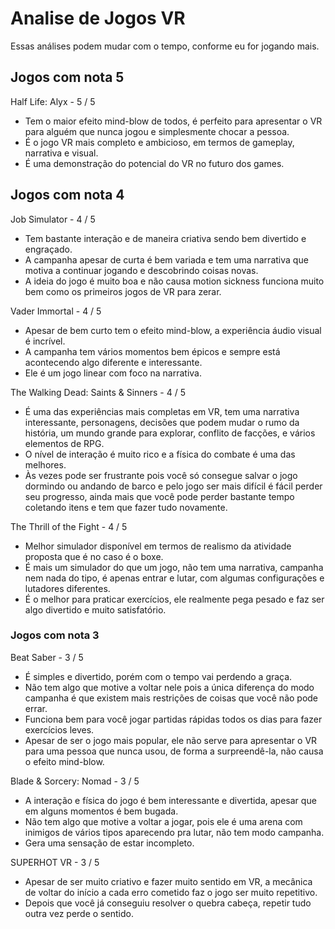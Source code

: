 # Analise de Jogos VR

Essas análises podem mudar com o tempo, conforme eu for jogando mais.

## Jogos com nota 5

Half Life: Alyx - 5 / 5

- Tem o maior efeito mind-blow de todos, é perfeito para apresentar o VR para alguém que nunca jogou e simplesmente chocar a pessoa.
- É o jogo VR mais completo e ambicioso, em termos de gameplay, narrativa e visual.
- É uma demonstração do potencial do VR no futuro dos games.

## Jogos com nota 4

Job Simulator - 4 / 5

- Tem bastante interação e de maneira criativa sendo bem divertido e engraçado.
- A campanha apesar de curta é bem variada e tem uma narrativa que motiva a continuar jogando e descobrindo coisas novas.
- A ideia do jogo é muito boa e não causa motion sickness funciona muito bem como os primeiros jogos de VR para zerar.

Vader Immortal - 4 / 5

- Apesar de bem curto tem o efeito mind-blow, a experiência áudio visual é incrível.
- A campanha tem vários momentos bem épicos e sempre está acontecendo algo diferente e interessante.
- Ele é um jogo linear com foco na narrativa. 

The Walking Dead: Saints & Sinners - 4 / 5

- É uma das experiências mais completas em VR, tem uma narrativa interessante, personagens, decisões que podem mudar o rumo da história, um mundo grande para explorar, conflito de facções, e vários elementos de RPG.
- O nível de interação é muito rico e a física do combate é uma das melhores.
- Às vezes pode ser frustrante pois você só consegue salvar o jogo dormindo ou andando de barco e pelo jogo ser mais difícil é fácil perder seu progresso, ainda mais que você pode perder bastante tempo coletando itens e tem que fazer tudo novamente.

The Thrill of the Fight - 4 / 5 

- Melhor simulador disponível em termos de realismo da atividade proposta que é no caso é o boxe.
- É mais um simulador do que um jogo, não tem uma narrativa, campanha nem nada do tipo, é apenas entrar e lutar, com 
algumas configurações e lutadores diferentes.
- É o melhor para praticar exercícios, ele realmente pega pesado e faz ser algo divertido e muito satisfatório.

### Jogos com nota 3

Beat Saber - 3 / 5

- É simples e divertido, porém com o tempo vai perdendo a graça.
- Não tem algo que motive a voltar nele pois a única diferença do modo campanha é que existem mais restrições de coisas que você não pode errar.
- Funciona bem para você jogar partidas rápidas todos os dias para fazer exercícios leves.
- Apesar de ser o jogo mais popular, ele não serve para apresentar o VR para uma pessoa que nunca usou, de forma a surpreendê-la, não causa o efeito mind-blow.

Blade & Sorcery: Nomad - 3 / 5

- A interação e física do jogo é bem interessante e divertida, apesar que em alguns momentos é bem bugada.
- Não tem algo que motive a voltar a jogar, pois ele é uma arena com inimigos de vários tipos aparecendo pra lutar, não tem modo campanha.
- Gera uma sensação de estar incompleto.

SUPERHOT VR - 3 / 5

- Apesar de ser muito criativo e fazer muito sentido em VR, a mecânica de voltar do início a cada erro cometido faz o jogo ser muito repetitivo.
- Depois que você já conseguiu resolver o quebra cabeça, repetir tudo outra vez perde o sentido.
